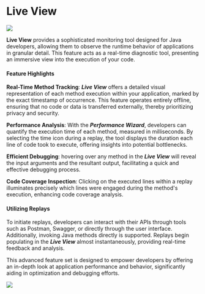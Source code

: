 # Live View

![](assets/images/liveview.gif)


**Live View** provides a sophisticated monitoring tool designed for Java developers, allowing them to observe the runtime behavior of applications in granular detail. This feature acts as a real-time diagnostic tool, presenting an immersive view into the execution of your code.

#### Feature Highlights

**Real-Time Method Tracking**: **_Live View_** offers a detailed visual representation of each method execution within your application, marked by the exact timestamp of occurrence. This feature operates entirely offline, ensuring that no code or data is transferred externally, thereby prioritizing privacy and security.

**Performance Analysis**: With the **_Performance Wizard_**, developers can quantify the execution time of each method, measured in milliseconds. By selecting the time icon during a replay, the tool displays the duration each line of code took to execute, offering insights into potential bottlenecks.

**Efficient Debugging**: hovering over any method in the **_Live View_** will reveal the input arguments and the resultant output, facilitating a quick and effective debugging process.

**Code Coverage Inspection**: Clicking on the executed lines within a replay illuminates precisely which lines were engaged during the method's execution, enhancing code coverage analysis.

#### Utilizing Replays

To initiate replays, developers can interact with their APIs through tools such as Postman, Swagger, or directly through the user interface. Additionally, invoking Java methods directly is supported. Replays begin populating in the **_Live View_** almost instantaneously, providing real-time feedback and analysis.

This advanced feature set is designed to empower developers by offering an in-depth look at application performance and behavior, significantly aiding in optimization and debugging efforts.


![](assets/images/loadingreplays.gif)


